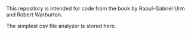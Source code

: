 This repository is intended for code from the book
by Raoul-Gabriel Urm and Robert Warburton. 

The simplest csv file analyzer is stored here.
